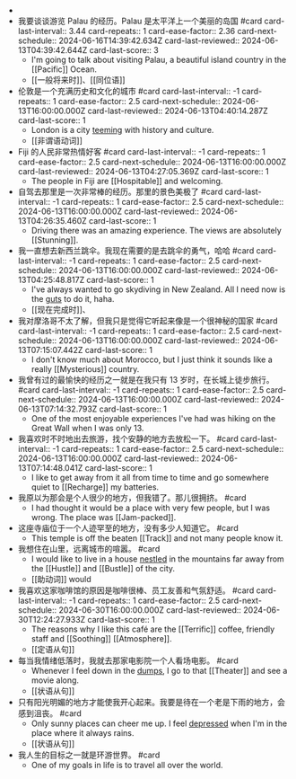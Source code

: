 -
- 我要谈谈游览 Palau 的经历。Palau 是太平洋上一个美丽的岛国 #card
  card-last-interval:: 3.44
  card-repeats:: 1
  card-ease-factor:: 2.36
  card-next-schedule:: 2024-06-16T14:39:42.634Z
  card-last-reviewed:: 2024-06-13T04:39:42.644Z
  card-last-score:: 3
	- I'm going to talk about visiting Palau, a beautiful island country in the [[Pacific]] Ocean.
	- [[一般将来时]]、[[同位语]]
- 伦敦是一个充满历史和文化的城市 #card
  card-last-interval:: -1
  card-repeats:: 1
  card-ease-factor:: 2.5
  card-next-schedule:: 2024-06-13T16:00:00.000Z
  card-last-reviewed:: 2024-06-13T04:40:14.287Z
  card-last-score:: 1
	- London is a city [teeming]([[Teem]]) with history and culture.
	- [[非谓语动词]]
- Fiji 的人民非常热情好客 #card
  card-last-interval:: -1
  card-repeats:: 1
  card-ease-factor:: 2.5
  card-next-schedule:: 2024-06-13T16:00:00.000Z
  card-last-reviewed:: 2024-06-13T04:27:05.369Z
  card-last-score:: 1
	- The people in Fiji are [[Hospitable]] and welcoming.
- 自驾去那里是一次非常棒的经历。那里的景色美极了 #card
  card-last-interval:: -1
  card-repeats:: 1
  card-ease-factor:: 2.5
  card-next-schedule:: 2024-06-13T16:00:00.000Z
  card-last-reviewed:: 2024-06-13T04:26:35.460Z
  card-last-score:: 1
	- Driving there was an amazing experience. The views are absolutely [[Stunning]].
- 我一直想去新西兰跳伞。我现在需要的是去跳伞的勇气，哈哈 #card
  card-last-interval:: -1
  card-repeats:: 1
  card-ease-factor:: 2.5
  card-next-schedule:: 2024-06-13T16:00:00.000Z
  card-last-reviewed:: 2024-06-13T04:25:48.817Z
  card-last-score:: 1
	- I've always wanted to go skydiving in New Zealand. All I need now is the [guts]([[Gut]]) to do it, haha.
	- [[现在完成时]]、
- 我对摩洛哥不太了解，但我只是觉得它听起来像是一个很神秘的国家 #card
  card-last-interval:: -1
  card-repeats:: 1
  card-ease-factor:: 2.5
  card-next-schedule:: 2024-06-13T16:00:00.000Z
  card-last-reviewed:: 2024-06-13T07:15:07.442Z
  card-last-score:: 1
	- I don't know much about Morocco, but I just think it sounds like a really [[Mysterious]] country.
- 我曾有过的最愉快的经历之一就是在我只有 13 岁时，在长城上徒步旅行。 #card
  card-last-interval:: -1
  card-repeats:: 1
  card-ease-factor:: 2.5
  card-next-schedule:: 2024-06-13T16:00:00.000Z
  card-last-reviewed:: 2024-06-13T07:14:32.793Z
  card-last-score:: 1
	- One of the most enjoyable experiences I've had was hiking on the Great Wall when I was only 13.
- 我喜欢时不时地出去旅游，找个安静的地方去放松一下。 #card
  card-last-interval:: -1
  card-repeats:: 1
  card-ease-factor:: 2.5
  card-next-schedule:: 2024-06-13T16:00:00.000Z
  card-last-reviewed:: 2024-06-13T07:14:48.041Z
  card-last-score:: 1
	- I like to get away from it all from time to time and go somewhere quiet to [[Recharge]] my batteries.
- 我原以为那会是个人很少的地方，但我错了。那儿很拥挤。 #card
	- I had thought it would be a place with very few people, but I was wrong. The place was [[Jam-packed]].
- 这座寺庙位于一个人迹罕至的地方，没有多少人知道它。 #card
	- This temple is off the beaten [[Track]] and not many people know it.
- 我想住在山里，远离城市的喧嚣。 #card
	- I would like to live in a house [nestled]([[Nestle]]) in the mountains far away from the [[Hustle]] and [[Bustle]] of the city.
	- [[助动词]] would
- 我喜欢这家咖啡馆的原因是咖啡很棒、员工友善和气氛舒适。 #card
  card-last-interval:: -1
  card-repeats:: 1
  card-ease-factor:: 2.5
  card-next-schedule:: 2024-06-30T16:00:00.000Z
  card-last-reviewed:: 2024-06-30T12:24:27.933Z
  card-last-score:: 1
	- The reasons why I like this café are the [[Terrific]] coffee, friendly staff and [[Soothing]] [[Atmosphere]].
	- [[定语从句]]
- 每当我情绪低落时，我就去那家电影院一个人看场电影。 #card
	- Whenever I feel down in the [dumps]([[Dump]]), I go to that [[Theater]] and see a movie along.
	- [[状语从句]]
- 只有阳光明媚的地方才能使我开心起来。我要是待在一个老是下雨的地方，会感到沮丧。 #card
	- Only sunny places can cheer me up. I feel [depressed]([[Depress]]) when I'm in the place where it always rains.
	- [[状语从句]]
- 我人生的目标之一就是环游世界。 #card
	- One of my goals in life is to travel all over the world.